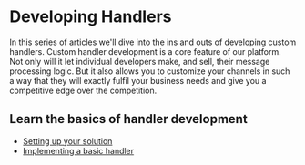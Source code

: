 # Developing Handlers

In this series of articles we'll dive into the ins and outs of developing custom handlers. Custom handler development is a core feature of our platform. Not only will it let individual developers make, and sell, their message processing logic. But it also allows you to customize your channels in such a way that they will exactly fulfil your business needs and give you a competitive edge over the competition. 

## Learn the basics of handler development

 *  [Setting up your solution](/documentation/developing-handlers/setting-up-solution)
 *  [Implementing a basic handler](/documentation/developing-handlers/implementing-basic-handler)